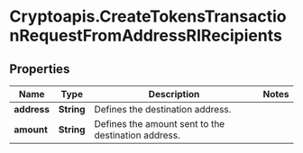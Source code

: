 # Cryptoapis.CreateTokensTransactionRequestFromAddressRIRecipients

## Properties

Name | Type | Description | Notes
------------ | ------------- | ------------- | -------------
**address** | **String** | Defines the destination address. | 
**amount** | **String** | Defines the amount sent to the destination address. | 


